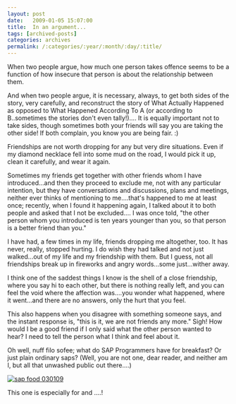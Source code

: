 ```yaml
---
layout: post
date:	2009-01-05 15:07:00
title:  In an argument...
tags: [archived-posts]
categories: archives
permalink: /:categories/:year/:month/:day/:title/
---
```

When two people argue, how much one person takes offence seems to be a function of how insecure that person is about the relationship between them. 

And when two people argue, it is necessary, always, to get both sides of the story, very carefully, and reconstruct the story of What Actually Happened as opposed to What Happened According To A (or according to B..sometimes the stories don't even tally!).... It is equally important not to take sides, though sometimes both your friends will say you are taking the other side! If both complain, you know you are being fair. :)

Friendships are not worth dropping for any but very dire situations. Even if my diamond necklace fell into some mud on the road, I would pick it up, clean it carefully, and wear it again.

Sometimes my friends get together with other friends whom I have introduced...and then they proceed to exclude me, not with any particular intention, but they have conversations and discussions, plans and meetings, neither ever thinks of mentioning to me....that's happened to me at least once; recently, when I found it happening again, I talked about it to both people and asked that I not be excluded.... I was once told, "the other person whom you introduced is ten years younger than you, so that person is a better friend than you." 

I have had, a few times in my life, friends dropping me altogether, too. It has never, really, stopped hurting. I do wish they had talked and not just walked...out of my life and my friendship with them. But I guess, not all friendships break up in fireworks and angry words...some just...wither away. 

I think one of  the saddest things I know is the shell of a close friendship, where you say hi to each other, but there is nothing really left, and you can feel the void where the affection was....you wonder what happened, where it went...and there are no answers, only the hurt that you feel.

This also happens when you disagree with something someone says, and the instant response is, "this is it, we are not friends any more."  Sigh! How would I be a good friend if I only said what the other person wanted to hear? I need to tell the person what I think and feel about it.


Oh well, nuff filo sofee; what do SAP Programmers have for breakfast? Or just plain ordinary saps? (Well, you are not one, dear reader, and neither am I, but all that unwashed public out there....)



<a href="http://s297.photobucket.com/albums/mm205/depontis/?action=view&current=IMG_5560-1.jpg" target="_blank"><img src="http://i297.photobucket.com/albums/mm205/depontis/IMG_5560-1.jpg" border="0" alt="sap food 030109"></a>



This one is especially for <LJ user="prashanthks"> and <LJ user="vidya_m_82">....!
